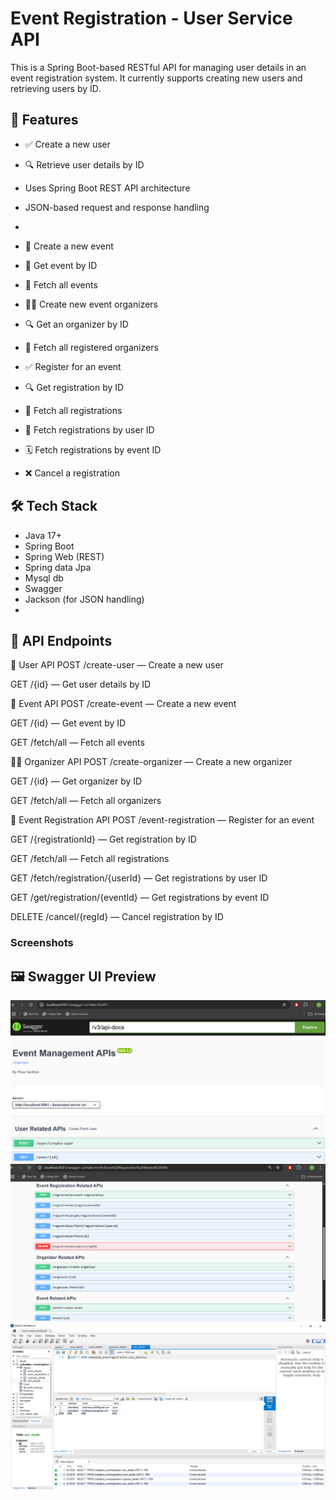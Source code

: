 # Event Registration - User Service API

This is a Spring Boot-based RESTful API for managing user details in an event registration system. It currently supports creating new users and retrieving users by ID.

## 📌 Features

- ✅ Create a new user
- 🔍 Retrieve user details by ID
- Uses Spring Boot REST API architecture
- JSON-based request and response handling
-
- 🔹 Create a new event
- 🔹 Get event by ID
- 🔹 Fetch all events
- 🧑‍💼 Create new event organizers
- 🔍 Get an organizer by ID
- 📄 Fetch all registered organizers


- ✅ Register for an event
- 🔍 Get registration by ID
- 📄 Fetch all registrations
- 👤 Fetch registrations by user ID
- 🗓️ Fetch registrations by event ID
- ❌ Cancel a registration


## 🛠️ Tech Stack

- Java 17+
- Spring Boot
- Spring Web (REST)
- Spring data Jpa
- Mysql db
- Swagger 
- Jackson (for JSON handling)
- 

## 🚀 API Endpoints
👤 User API
POST /create-user — Create a new user

GET /{id} — Get user details by ID

📅 Event API
POST /create-event — Create a new event

GET /{id} — Get event by ID

GET /fetch/all — Fetch all events

🧑‍💼 Organizer API
POST /create-organizer — Create a new organizer

GET /{id} — Get organizer by ID

GET /fetch/all — Fetch all organizers

📝 Event Registration API
POST /event-registration — Register for an event

GET /{registrationId} — Get registration by ID

GET /fetch/all — Fetch all registrations

GET /fetch/registration/{userId} — Get registrations by user ID

GET /get/registration/{eventId} — Get registrations by event ID

DELETE /cancel/{regId} — Cancel registration by ID

### Screenshots
## 🖼️ Swagger UI Preview

![Swagger UI](Screenshot/img.png)
![Swagger UI](Screenshot/img_1.png)
![Swagger UI](Screenshot/img_2.png)



